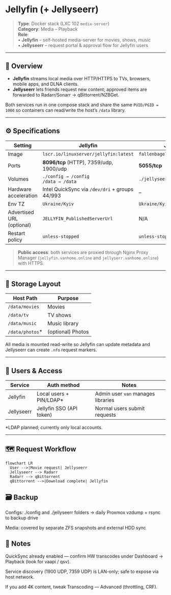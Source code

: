 # Jellyfin (+ Jellyseerr)

> **Type**: Docker stack (LXC 102 `media-server`)  
> **Category**: Media – Playback  
> **Role**:  
> • **Jellyfin** – self-hosted media-server for movies, shows, music  
> • **Jellyseerr** – request portal & approval flow for Jellyfin users  

---

## 🧩 Overview
- **Jellyfin** streams local media over HTTP/HTTPS to TVs, browsers, mobile apps, and DLNA clients.  
- **Jellyseerr** lets friends request new content; approved items are forwarded to Radarr/Sonarr → qBittorrent/NZBGet.  

Both services run in one compose stack and share the same `PUID/PGID = 1000` so containers can read/write the host’s `/data` library.

---

## ⚙️ Specifications

| Setting                              | Jellyfin                                    | Jellyseerr                  |
|--------------------------------------|---------------------------------------------|-----------------------------|
| Image                                | `lscr.io/linuxserver/jellyfin:latest`       | `fallenbagel/jellyseerr:latest` |
| Ports                                | **8096/tcp** (HTTP), 7359/udp, 1900/udp     | **5055/tcp**                |
| Volumes                              | `./config → /config`<br>`/data → /data`     | `./jellyseerr → /app/config` |
| Hardware acceleration                | Intel QuickSync via `/dev/dri` + groups 44/993 | –                           |
| Env TZ                               | `Ukraine/Kyiv`                              | `Ukraine/Kyiv`              |
| Advertised URL (optional)            | `JELLYFIN_PublishedServerUrl`               | N/A                         |
| Restart policy                       | `unless-stopped`                            | `unless-stopped`            |

> **Public access**: both services are proxied through Nginx Proxy Manager (`jellyfin.vanhome.online` and `jellyserr.vanhome.online`) with HTTPS.

---

## 💾 Storage Layout

| Host Path | Purpose              |
|-----------|----------------------|
| `/data/movies`  | Movies          |
| `/data/tv`      | TV shows        |
| `/data/music`   | Music library   |
| `/data/photos`* | (optional) Photos |

All media is mounted read-write so Jellyfin can update metadata and Jellyseerr can create `.nfo` request markers.

---

## 🔐 Users & Access

| Service     | Auth method              | Notes                               |
|-------------|--------------------------|-------------------------------------|
| Jellyfin    | Local users + PIN/LDAP*  | Admin user `van` manages libraries  |
| Jellyseerr  | Jellyfin SSO (API token) | Normal users submit requests        |

*LDAP planned; currently only local accounts.

---

## 🗺️ Request Workflow

```mermaid
flowchart LR
  User -->|Movie request| Jellyseerr
  Jellyseerr --> Radarr
  Radarr --> qBittorrent
  qBittorrent -->|Download complete| Jellyfin
```
## 🗃️ Backup
Configs: ./config and ./jellyseerr folders → daily Proxmox vzdump + rsync to backup drive

Media: covered by separate ZFS snapshots and external HDD sync

## 📝 Notes
QuickSync already enabled — confirm HW transcodes under Dashboard → Playback (look for vaapi / qsv).

Service discovery (1900 UDP, 7359 UDP) is LAN-only; safe to expose via host network.

If you add 4K content, tweak Transcoding — Advanced (throttling, CRF).
